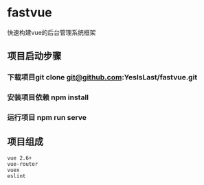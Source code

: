 # fastvue
快速构建vue的后台管理系统框架
## 项目启动步骤
### 下载项目git clone git@github.com:YesIsLast/fastvue.git
### 安装项目依赖 npm install
### 运行项目 npm run serve

## 项目组成
    vue 2.6+
    vue-router
    vuex
    eslint